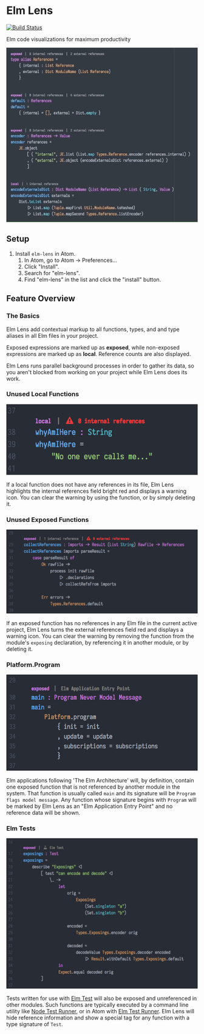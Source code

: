 # Elm Lens
[![Build Status](https://travis-ci.org/mbuscemi/elm-lens.svg?branch=master)](https://travis-ci.org/mbuscemi/elm-lens)

Elm code visualizations for maximum productivity

![Elm Lens](https://raw.githubusercontent.com/mbuscemi/elm-lens/master/images/example.gif?raw=true)

## Setup

1. Install `elm-lens` in Atom.
    1. In Atom, go to Atom → Preferences...
    2. Click "Install".
    3. Search for "elm-lens".
    4. Find "elm-lens" in the list and click the "install" button.

## Feature Overview

### The Basics

Elm Lens add contextual markup to all functions, types, and and type aliases in all Elm files in your project.

Exposed expressions are marked up as **exposed**, while non-exposed expressions are marked up as **local**. Reference
counts are also displayed.

Elm Lens runs parallel background processes in order to gather its data, so you aren't blocked from working on your project
while Elm Lens does its work.

### Unused Local Functions

![Unused Exposed Function Warning](https://raw.githubusercontent.com/mbuscemi/elm-lens/master/images/local-no-references-warning.png?raw=true)

If a local function does not have any references in its file, Elm Lens highlights the internal references field
bright red and displays a warning icon. You can clear the warning by using the function, or by simply deleting it.

### Unused Exposed Functions

![Unused Exposed Function Warning](https://raw.githubusercontent.com/mbuscemi/elm-lens/master/images/exposed-no-references-warning.png?raw=true)

If an exposed function has no references in any Elm file in the current active project, Elm Lens turns the
external references field red and displays a warning icon. You can clear the warning by removing the function from the
module's `exposing` declaration, by referencing it in another module, or by deleting it.

### Platform.Program

![Program Function Meta Tag](https://raw.githubusercontent.com/mbuscemi/elm-lens/master/images/program-function-tag.png?raw=true)

Elm applications following 'The Elm Architecture' will, by definition, contain one exposed function that is not referenced
by another module in the system. That function is usually called `main` and its signature will be `Program flags model message`.
Any function whose signature begins with `Program` will be marked by Elm Lens as an "Elm Application Entry Point" and no
reference data will be shown.

### Elm Tests

![Elm Test](https://raw.githubusercontent.com/mbuscemi/elm-lens/master/images/elm-test.png?raw=true)

Tests written for use with [Elm Test](https://github.com/elm-community/elm-test) will also be exposed and
unreferenced in other modules. Such functions are typically executed by a command line utility like
[Node Test Runner](https://github.com/rtfeldman/node-test-runner), or in Atom with
[Elm Test Runner](https://github.com/mbuscemi/elm-test-runner). Elm Lens will hide reference information and show a special
tag for any function with a type signature of `Test`.
